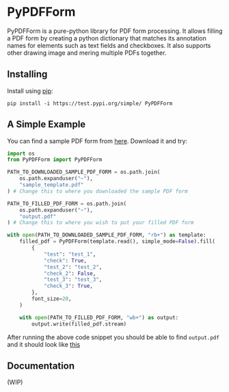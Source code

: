 # PyPDFForm

PyPDFForm is a pure-python library for PDF form processing. 
It allows filling a PDF form by creating a python dictionary that matches its annotation names 
for elements such as text fields and checkboxes. It also supports other drawing image and mering multiple 
PDFs together.

## Installing

Install using  [pip](https://pip.pypa.io/en/stable/quickstart/):

`````commandline
pip install -i https://test.pypi.org/simple/ PyPDFForm
`````

## A Simple Example

You can find a sample PDF form from [here](https://github.com/chinapandaman/PyPDFForm/blob/master/pdf_samples/sample_template.pdf). Download it and try:

````python
import os
from PyPDFForm import PyPDFForm

PATH_TO_DOWNLOADED_SAMPLE_PDF_FORM = os.path.join(
    os.path.expanduser("~"),
    "sample_template.pdf"
) # Change this to where you downloaded the sample PDF form

PATH_TO_FILLED_PDF_FORM = os.path.join(
    os.path.expanduser("~"),
    "output.pdf"
) # Change this to where you wish to put your filled PDF form

with open(PATH_TO_DOWNLOADED_SAMPLE_PDF_FORM, "rb+") as template:
    filled_pdf = PyPDFForm(template.read(), simple_mode=False).fill(
        {
            "test": "test_1",
            "check": True,
            "test_2": "test_2",
            "check_2": False,
            "test_3": "test_3",
            "check_3": True,
        },
        font_size=20,
    )

    with open(PATH_TO_FILLED_PDF_FORM, "wb+") as output:
        output.write(filled_pdf.stream)
````

After running the above code snippet you should be able to find `output.pdf` 
and it should look like [this](https://github.com/chinapandaman/PyPDFForm/blob/master/pdf_samples/sample_filled_font_20.pdf)

## Documentation

(WIP)
